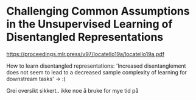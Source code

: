 # Challenging Common Assumptions in the Unsupervised Learning of Disentangled Representations

https://proceedings.mlr.press/v97/locatello19a/locatello19a.pdf

How to learn disentangled representations: 'Increased disentanglement does not seem to lead to a decreased sample complexity of learning for downstream tasks' -> :( 

Grei oversikt sikkert.. ikke noe å bruke for mye tid på 